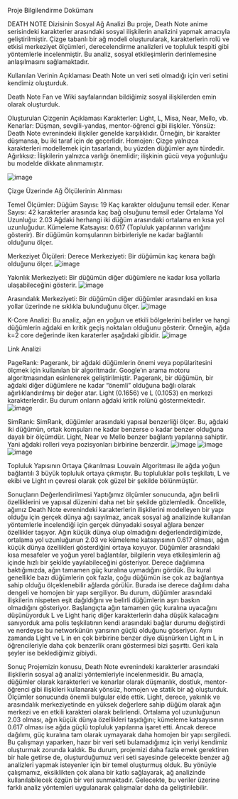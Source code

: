 Proje Bilgilendirme Dokümanı

DEATH NOTE Dizisinin Sosyal Ağ Analizi
Bu proje, Death Note anime serisindeki karakterler arasındaki sosyal ilişkilerin analizini yapmak amacıyla geliştirilmiştir. Çizge tabanlı bir ağ modeli oluşturularak, karakterlerin rolü ve etkisi merkeziyet ölçümleri, derecelendirme analizleri ve topluluk tespiti gibi yöntemlerle incelenmiştir. Bu analiz, sosyal etkileşimlerin derinlemesine anlaşılmasını sağlamaktadır.

Kullanılan Verinin Açıklaması
Death Note un veri seti olmadığı için veri setini kendimiz oluşturduk.

Death Note Fan ve Wiki sayfalarından bildiğimiz sosyal ilişkilerden emin olarak oluşturduk.



Oluşturulan Çizgenin Açıklaması
Karakterler: Light, L, Misa, Near, Mello, vb.
Kenarlar: Düşman, sevgili-yandaş, mentor-öğrenci gibi ilişkiler.
Yönsüz: Death Note evrenindeki ilişkiler genelde karşılıklıdır. Örneğin, bir karakter düşmansa, bu iki taraf için de geçerlidir.
Homojen: Çizge yalnızca karakterleri modellemek için tasarlandı, bu yüzden düğümler aynı türdedir.
Ağırlıksız: İlişkilerin yalnızca varlığı önemlidir; ilişkinin gücü veya yoğunluğu bu modelde dikkate alınmamıştır. 
 
![image](https://github.com/user-attachments/assets/9ba88f3a-6d07-4eb0-9a9c-945bcbf1841b)

Çizge Üzerinde Ağ Ölçülerinin Alınması

Temel Ölçümler:
Düğüm Sayısı: 19 Kaç karakter olduğunu temsil eder.
Kenar Sayısı: 42 karakterler arasında kaç bağ olsuğunu temsil eder 
Ortalama Yol Uzunluğu: 2.03 Ağdaki herhangi iki düğüm arasındaki ortalama en kısa yol uzunluğudur.
Kümeleme Katsayısı: 0.617 (Topluluk yapılarının varlığını gösterir). Bir düğümün komşularının birbirleriyle ne kadar bağlantılı olduğunu ölçer.


Merkeziyet Ölçüleri: Derece Merkeziyeti: Bir düğümün kaç kenara bağlı olduğunu ölçer. 
![image](https://github.com/user-attachments/assets/56ca7c64-7350-4487-a8ba-8922e0074685)

Yakınlık Merkeziyeti: Bir düğümün diğer düğümlere ne kadar kısa yollarla ulaşabileceğini gösterir.
![image](https://github.com/user-attachments/assets/27f82b45-c7e9-427a-8d45-62e741734074)

Arasındalık Merkeziyeti: Bir düğümün diğer düğümler arasındaki en kısa yollar üzerinde ne sıklıkla bulunduğunu ölçer.
![image](https://github.com/user-attachments/assets/9779107b-0151-4f5c-acd1-f9a0be43174f)


K-Core Analizi: Bu analiz, ağın en yoğun ve etkili bölgelerini belirler ve hangi düğümlerin ağdaki en kritik geçiş noktaları olduğunu gösterir. Örneğin, ağda k=2 core değerinde iken karaterler aşağıdaki gibidir.
![image](https://github.com/user-attachments/assets/21241312-8671-4ce1-a921-966bf60f5fa9)


Link Analizi

PageRank: Pagerank, bir ağdaki düğümlerin önemi veya popülaritesini ölçmek için kullanılan bir algoritmadır. Google’ın arama motoru algoritmasından esinlenerek geliştirilmiştir. Pagerank, bir düğümün, bir ağdaki diğer düğümlere ne kadar “önemli” olduğuna bağlı olarak ağırlıklandırılmış bir değer atar. Light (0.1656) ve L (0.1053) en merkezi karakterlerdir. Bu durum onların ağdaki kritik rolünü göstermektedir.
![image](https://github.com/user-attachments/assets/33345f3b-6676-46f8-87bd-4aef85952224)

SimRank: SimRank, düğümler arasındaki yapısal benzerliği ölçer. Bu, ağdaki iki düğümün, ortak komşuları ne kadar benzerse o kadar benzer olduğuna dayalı bir ölçümdür. Light, Near ve Mello  benzer bağlantı yapılarına sahiptir. Yani ağdaki rolleri veya pozisyonları birbirine benzerdir. 
![image](https://github.com/user-attachments/assets/f6aa4e53-1d65-4da9-bb9a-8f9c52add46a)
![image](https://github.com/user-attachments/assets/743ec95e-bb25-48b4-ae4d-50ccaf601dad)
![image](https://github.com/user-attachments/assets/82cb3e32-2302-4090-ade7-d8bbbb012c36)

Topluluk Yapısının Ortaya Çıkarılması
Louvain Algoritması ile ağda yoğun bağlantılı 3 büyük topluluk ortaya çıkmıştır. Bu topluluklar polis teşkilatı, L ve ekibi ve Light ın çevresi olarak çok güzel bir şekilde bölünmüştür.
 
Sonuçların Değerlendirilmesi
Yaptığımız ölçümler sonucunda, ağın belirli özelliklerini ve yapısal düzenini daha net bir şekilde gözlemledik. Öncelikle, ağımız Death Note evrenindeki karakterlerin ilişkilerini modelleyen bir yapı olduğu için gerçek dünya ağı sayılmaz, ancak sosyal ağ analizinde kullanılan yöntemlerle incelendiği için gerçek dünyadaki sosyal ağlara benzer özellikler taşıyor.
Ağın küçük dünya olup olmadığını değerlendirdiğimizde, ortalama yol uzunluğunun 2.03 ve kümeleme katsayısının 0.617 olması, ağın küçük dünya özellikleri gösterdiğini ortaya koyuyor. Düğümler arasındaki kısa mesafeler ve yoğun yerel bağlantılar, bilgilerin veya etkileşimlerin ağ içinde hızlı bir şekilde yayılabileceğini gösteriyor.
Derece dağılımına baktığımızda, ağın tamamen güç kuralına uymadığını gördük. Bu kural genellikle bazı düğümlerin çok fazla, çoğu düğümün ise çok az bağlantıya sahip olduğu ölçeklenebilir ağlarda görülür. Burada ise derece dağılımı daha dengeli ve homojen bir yapı sergiliyor. Bu durum, düğümler arasındaki ilişkilerin nispeten eşit dağıldığını ve belirli düğümlerin aşırı baskın olmadığını gösteriyor.
Başlangıçta ağın tamamen güç kuralına uyacağını düşünüyorduk L ve Light hariç diğer karakterlerin daha düşük kalacağını sanıyorduk ama polis teşkilatının kendi arasındaki bağlar durumu değiştirdi ve nerdeyse bu networkünün yarısının güçlü olduğunu göseriyor. Aynı zamanda Light ve L in en çok birbirine benzer diye düşnürken Light ın L in öğrencileriyle daha çok benzerlik oranı göstermesi bizi şaşırttı. Geri kala şeyler ise beklediğimiz gibiydi.

Sonuç
Projemizin konusu, Death Note evrenindeki karakterler arasındaki ilişkilerin sosyal ağ analizi yöntemleriyle incelenmesidir. Bu amaçla, düğümler olarak karakterleri ve kenarlar olarak düşmanlık, dostluk, mentor-öğrenci gibi ilişkileri kullanarak yönsüz, homojen ve statik bir ağ oluşturduk.
Ölçümler sonucunda önemli bulgular elde ettik. Light, derece, yakınlık ve arasındalık merkeziyetinde en yüksek değerlere sahip düğüm olarak ağın merkezi ve en etkili karakteri olarak belirlendi. Ortalama yol uzunluğunun 2.03 olması, ağın küçük dünya özellikleri taşıdığını; kümeleme katsayısının 0.617 olması ise ağda güçlü topluluk yapılarına işaret etti. Ancak derece dağılımı, güç kuralına tam olarak uymayarak daha homojen bir yapı sergiledi.
Bu çalışmayı yaparken, hazır bir veri seti bulamadığımız için veriyi kendimiz oluşturmak zorunda kaldık. Bu durum, projemizi daha fazla emek gerektiren bir hale getirse de, oluşturduğumuz veri seti sayesinde gelecekte benzer ağ analizleri yapmak isteyenler için bir temel oluşturmuş olduk. Bu yönüyle çalışmamız, eksiklikten çok alana bir katkı sağlayarak, ağ analizinde kullanılabilecek özgün bir veri sunmaktadır. Gelecekte, bu veriler üzerine farklı analiz yöntemleri uygulanarak çalışmalar daha da geliştirilebilir.
